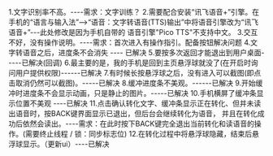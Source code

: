 1.文字识别率不高。----需求：文字训练？
2.需要配合安装“讯飞语音+”引擎。在手机的“语言与输入法”-->“语音：文字转语音(TTS)输出”中将语音引擎改为“讯飞语音+”---此处修改是因为手机自带的
    语音引擎"Pico TTS"不支持中文。
3.交互不好，没有操作说明。----需求：首次进入有操作指引。配备按钮解决问题
4.文字转语音之后，进度条不会消失 ---- 已解决
5.要按多次返回才能退出到用户桌面-----已解决(回调)
6.最主要的是，我的手机是回到主页悬浮球就没了(在开启时询问用户提供权限)------已解决
7.有时候长按悬浮球之后，没有进入可以截图(即点击取消仍然可以截图)。-----已解决
8.缓冲进度条不美观。------已解决
9.开始缓冲时进度条不会显示动画，只是静止的图片。-----已解决
10.手机横屏了缓冲条显示位置不美观 ----已解决
11.点击确认转化文字、缓冲条显示正在转化、但并未读出语音时，按BACK键界面显示已退出，但后台会继续转化为语音，
    并且在转化成功后依然会读出。----需求：在此时按下BACK键完全退出当前转化和读语音的操作。(需要终止线程 / 锁：同步标志位)
12.在转化过程中将悬浮球隐藏，结束后悬浮球显示。（更新ui）----已解决


